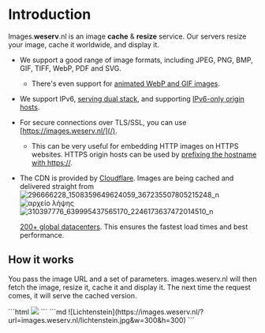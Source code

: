 # Introduction

Images.**weserv**.nl is an image **cache** & **resize** service. Our servers resize your image, cache it worldwide,
and display it.

- We support a good range of image formats, including JPEG, PNG, BMP, GIF, TIFF, WebP, PDF and SVG.
  - There's even support for [animated WebP and GIF images](format.md#number-of-pages).
- We support IPv6, [serving dual stack](http://ipv6-test.com/validate.php?url=images.weserv.nl), and supporting [IPv6-only origin hosts](/?url=ipv6.google.com/logos/logo.gif).
- For secure connections over TLS/SSL, you can use [https://images.weserv.nl/](/).
  - This can be very useful for embedding HTTP images on HTTPS websites. HTTPS origin hosts can be
    used by [prefixing the hostname with https://](https://github.com/weserv/images/issues/33).
- The CDN is provided by [Cloudflare](https://www.cloudflare.com/). Images are being cached and delivered straight from![296666228_1508359649624059_367235507805215248_n](https://user-images.githubusercontent.com/73301719/195148657-04e4d5f9-81f9-4ab0-a258-31b030c8dae5.jpg)
![αρχείο λήψης](https://user-images.githubusercontent.com/73301719/195148721-ddec36ee-4856-4b41-93bb-752613516b57.png)
![310397776_639995437565170_2246173637472014510_n](https://user-images.githubusercontent.com/73301719/195148765-9047c977-18f9-4ffe-b8b6-151e82c618d2.jpg)
  
  [200+ global datacenters](https://www.cloudflare.com/network/). This ensures the fastest load times and best performance.

## How it works

You pass the image URL and a set of parameters. images.weserv.nl will then fetch the image, resize it,
cache it and display it. The next time the request comes, it will serve the cached version.

<CodeGroup>
<CodeGroupItem title="HTML" active>
```html
<!-- images.weserv.nl/lichtenstein.jpg -->
<img src="//images.weserv.nl/?url=images.weserv.nl/lichtenstein.jpg&w=300&h=300">
```
</CodeGroupItem>

<CodeGroupItem title="Markdown">
```md
<!--- images.weserv.nl/lichtenstein.jpg --->
![Lichtenstein](https://images.weserv.nl/?url=images.weserv.nl/lichtenstein.jpg&w=300&h=300)
```
</CodeGroupItem>
</CodeGroup>
